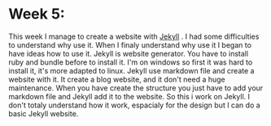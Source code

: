 # Week 5:

This week I manage to create a website with [Jekyll](https://jekyllrb.com/) . I had some difficulties to understand why use it. When I finaly understand why use it
I began to have ideas how to use it. Jekyll is website generator. You have to install ruby and bundle before to install it. I'm on windows 
so first it was hard to install it, it's more adapted to linux. Jekyll use markdown file and create a website with it. It create a blog
website, and it don't need a huge maintenance. When you have create the structure you just have to add your markdown file and Jekyll add it
to the website. So this i work on Jekyll. I don't totaly understand how it work, espacialy for the design but I can do a basic Jekyll 
website.
